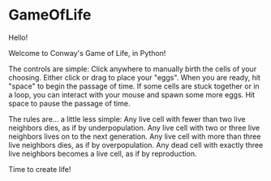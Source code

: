 # GameOfLife

Hello!

Welcome to Conway's Game of Life, in Python!

The controls are simple:
Click anywhere to manually birth the cells of your choosing. Either click or drag to place your "eggs".
When you are ready, hit "space" to begin the passage of time. 
If some cells are stuck together or in a loop, you can interact with your mouse and spawn some more eggs.
Hit space to pause the passage of time.

The rules are... a little less simple:
Any live cell with fewer than two live neighbors dies, as if by underpopulation.
Any live cell with two or three live neighbors lives on to the next generation.
Any live cell with more than three live neighbors dies, as if by overpopulation.
Any dead cell with exactly three live neighbors becomes a live cell, as if by reproduction.

Time to create life!
